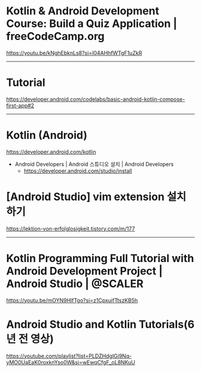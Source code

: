 # Kotlin & Android Development Course: Build a Quiz Application | freeCodeCamp.org

https://youtu.be/kNghEbknLs8?si=I04AHhfWTgF1uZkR

<hr>

# Tutorial

https://developer.android.com/codelabs/basic-android-kotlin-compose-first-app#2

<hr>

# Kotlin (Android) 

https://developer.android.com/kotlin


- Android Developers | Android 스튜디오 설치  |  Android Developers
  - https://developer.android.com/studio/install


# [Android Studio] vim extension 설치하기

https://lektion-von-erfolglosigkeit.tistory.com/m/177


<hr>

# Kotlin Programming Full Tutorial with Android Development Project | Android Studio | @SCALER

https://youtu.be/mOYN9HlfTgo?si=z1CpxuifTtszKB5h

# Android Studio and Kotlin Tutorials(6년 전 영상)

https://youtube.com/playlist?list=PLDZHdglGj9Nq-yMO0UaEaK0roxknYso0W&si=wEwqCfgF_oL8NKuU
